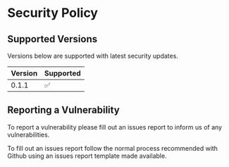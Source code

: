 # Security Policy

## Supported Versions

Versions below are supported with latest security updates.

| Version | Supported          |
| ------- | ------------------ |
| 0.1.1   | :white_check_mark: |

## Reporting a Vulnerability

To report a vulnerability please fill out an issues report to inform us of any vulnerabilities.

To fill out an issues report follow the normal process recommended with Github using an issues report template made available.
